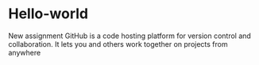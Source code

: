 # Hello-world
New assignment
GitHub is a code hosting platform for version control and collaboration. It lets you and others work together on projects from anywhere
